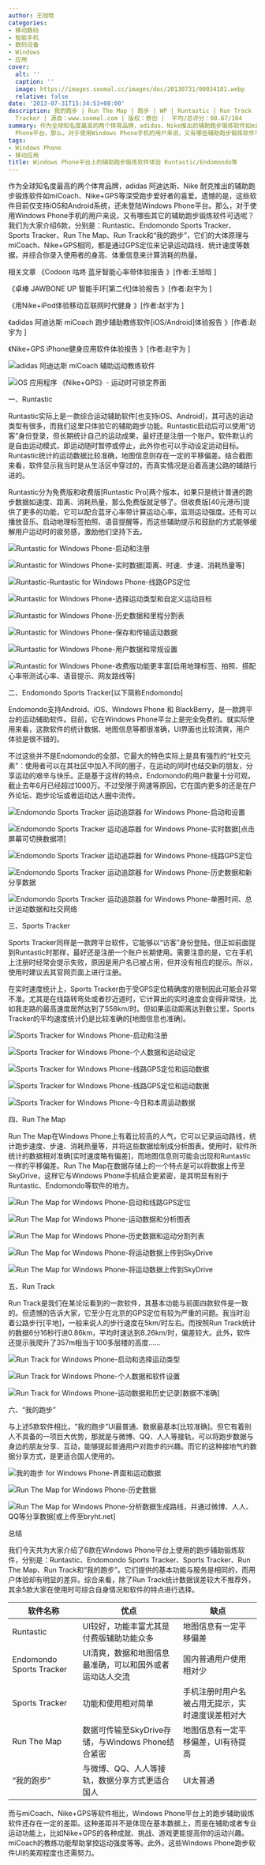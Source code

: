 ```yaml
---
author: 王旭晗
categories:
- 移动数码
- 智能手机
- 数码设备
- Windows
- 应用
cover:
  alt: ''
  caption: ''
  image: https://images.soomal.cc/images/doc/20130731/00034181.webp
  relative: false
date: '2013-07-31T15:34:53+08:00'
description: 我的跑步 | Run The Map | 跑步 | WP | Runtastic | Run Track | Endomondo | Sports
  Tracker | 源自：www.soomal.com | 版权：原创 |  平均/总评分：08.67/104
summary: 作为全球知名度最高的两个体育品牌，adidas、Nike推出的辅助跑步锻炼软件如miCoach、Nike+GPS等深受跑步爱好者的喜爱。遗憾的是这些软件目前仅支持iOS和Android系统，还未登陆Windows
  Phone平台。那么，对于使用Windows Phone手机的用户来说，又有哪些辅助跑步锻炼软件可选呢？我们为大家介绍6款……
tags:
- Windows Phone
- 移动应用
title: Windows Phone平台上的辅助跑步锻炼软件体验 Runtastic/Endomondo等
---
```


作为全球知名度最高的两个体育品牌，adidas 阿迪达斯、Nike 耐克推出的辅助跑步锻炼软件如miCoach、Nike+GPS等深受跑步爱好者的喜爱。遗憾的是，这些软件目前仅支持iOS和Android系统，还未登陆Windows Phone平台。那么，对于使用Windows Phone手机的用户来说，又有哪些其它的辅助跑步锻炼软件可选呢？我们为大家介绍6款，分别是：Runtastic、Endomondo Sports Tracker、Sports Tracker、Run The Map、Run Track和“我的跑步”，它们的大体原理与miCoach、Nike+GPS相同，都是通过GPS定位来记录运动路线、统计速度等数据，并综合你录入使用者的身高、体重信息来计算消耗的热量。



相关文章
《Codoon 咕咚 蓝牙智能心率带体验报告 》[作者:王旭晗 ]

《卓棒 JAWBONE UP 智能手环[第二代]体验报告 》[作者:赵宇为 ]

《用Nike+iPod体验移动互联网时代健身 》[作者:赵宇为 ]

《adidas 阿迪达斯 miCoach 跑步辅助教练软件[iOS/Android]体验报告 》[作者:赵宇为 ]

《Nike+GPS iPhone健身应用软件体验报告 》[作者:赵宇为 ]



![adidas 阿迪达斯 miCoach 辅助运动教练软件](https://images.soomal.cc/images/doc/20110904/00013230_01.webp)



![iOS 应用程序 《Nike+GPS》- 运动时可锁定界面](https://images.soomal.cc/images/doc/20110718/00012202_01.webp)



一、Runtastic



Runtastic实际上是一款综合运动辅助软件[也支持iOS、Android]，其可选的运动类型有很多，而我们这里只体验它的辅助跑步功能。Runtastic启动后可以使用“访客”身份登录，但长期统计自己的运动成果，最好还是注册一个账户。软件默认的是自由运动模式，即运动随时暂停或停止，此外你也可以手动设定运动目标。Runtastic统计的运动数据比较准确，地图信息则存在一定的平移偏差。结合截图来看，软件显示我当时是从生活区中穿过的，而真实情况是沿着高速公路的辅路行进的。



Runtastic分为免费版和收费版[Runtastic Pro]两个版本，如果只是统计普通的跑步数据如速度、距离、消耗热量，那么免费版就足够了。但收费版[40元港币]提供了更多的功能，它可以配合蓝牙心率带计算运动心率，监测运动强度。还有可以播放音乐、启动地理标签拍照、语音提醒等，而这些辅助提示和鼓励的方式能够缓解用户运动时的疲劳感，激励他们坚持下去。



![Runtastic for Windows Phone-启动和注册](https://images.soomal.cc/images/doc/20130730/00034147.webp)



![Runtastic for Windows Phone-实时数据[距离、时速、步速、消耗热量等]](https://images.soomal.cc/images/doc/20130730/00034149.webp)



![Runtastic-Runtastic for Windows Phone-线路GPS定位](https://images.soomal.cc/images/doc/20130730/00034151.webp)



![Runtastic for Windows Phone-选择运动类型和自定义运动目标](https://images.soomal.cc/images/doc/20130730/00034152.webp)



![Runtastic for Windows Phone-历史数据和里程分割表](https://images.soomal.cc/images/doc/20130730/00034153.webp)



![Runtastic for Windows Phone-保存和传输运动数据](https://images.soomal.cc/images/doc/20130730/00034154.webp)



![Runtastic for Windows Phone-用户数据和常规设置](https://images.soomal.cc/images/doc/20130730/00034155.webp)



![Runtastic for Windows Phone-收费版功能更丰富[启用地理标签、拍照、搭配心率带测试心率、语音提示、网友路线等]](https://images.soomal.cc/images/doc/20130730/00034156.webp)



二、Endomondo Sports Tracker[以下简称Endomondo]



Endomondo支持Android、iOS、Windows Phone 和 BlackBerry，是一款跨平台的运动辅助软件。目前，它在Windows Phone平台上是完全免费的。就实际使用来看，这款软件的统计数据、地图信息等都很准确，UI界面也比较清爽，用户体验是很不错的。



不过这些并不是Endomondo的全部，它最大的特色实际上是具有强烈的“社交元素”：使用者可以在其社区中加入不同的圈子，在运动的同时也结交新的朋友，分享运动的艰辛与快乐。正是基于这样的特点，Endomondo的用户数量十分可观，截止去年6月已经超过1000万。不过受限于网速等原因，它在国内更多的还是在户外论坛、跑步论坛或者运动达人圈中流传。



![Endomondo Sports Tracker 运动追踪器 for Windows Phone-启动和设置](https://images.soomal.cc/images/doc/20130730/00034157.webp)



![Endomondo Sports Tracker 运动追踪器 for Windows Phone-实时数据[点击屏幕可切换数据项]](https://images.soomal.cc/images/doc/20130730/00034158.webp)



![Endomondo Sports Tracker 运动追踪器 for Windows Phone-线路GPS定位](https://images.soomal.cc/images/doc/20130730/00034159.webp)



![Endomondo Sports Tracker 运动追踪器 for Windows Phone-历史数据和新分享数据](https://images.soomal.cc/images/doc/20130730/00034160.webp)



![Endomondo Sports Tracker 运动追踪器 for Windows Phone-单圈时间、总计运动数据和社交网络](https://images.soomal.cc/images/doc/20130730/00034161.webp)



三、Sports Tracker



Sports Tracker同样是一款跨平台软件，它能够以“访客”身份登陆，但正如前面提到Runtastic时那样，最好还是注册一个账户长期使用。需要注意的是，它在手机上注册时经常会提示失败，原因是用户名已被占用，但并没有相应的提示。所以，使用时建议去其官网页面上进行注册。



在实时速度统计上，Sports Tracker由于受GPS定位精确度的限制因此可能会非常不准。尤其是在线路转弯处或者抄近道时，它计算出的实时速度会变得非常快，比如我走路的最高速度居然达到了558km/时。但如果运动距离达到数公里，Sports Tracker的平均速度统计仍是比较准确的[地图信息也准确]。



![Sports Tracker for Windows Phone-启动和注册](https://images.soomal.cc/images/doc/20130730/00034162.webp)



![Sports Tracker for Windows Phone-个人数据和运动设定](https://images.soomal.cc/images/doc/20130730/00034163.webp)



![Sports Tracker for Windows Phone-线路GPS定位和运动数据](https://images.soomal.cc/images/doc/20130730/00034164.webp)



![Sports Tracker for Windows Phone-线路GPS定位和运动数据](https://images.soomal.cc/images/doc/20130730/00034165.webp)



![Sports Tracker for Windows Phone-今日和本周运动数据](https://images.soomal.cc/images/doc/20130730/00034166.webp)



四、Run The Map



Run The Map在Windows Phone上有着比较高的人气，它可以记录运动路线，统计跑步速度、步速、消耗热量等，并将这些数据绘制成分析图表。使用时，软件所统计的数据相对准确[实时速度略有偏差]，而地图信息则可能会出现和Runtastic一样的平移偏差。Run The Map在数据存储上的一个特点是可以将数据上传至SkyDrive，这样它与Windows Phone手机结合更紧密，是其明显有别于Runtastic、Endomondo等软件的地方。



![Run The Map for Windows Phone-启动和线路GPS定位](https://images.soomal.cc/images/doc/20130730/00034167.webp)



![Run The Map for Windows Phone-运动数据和分析图表](https://images.soomal.cc/images/doc/20130730/00034168.webp)



![Run The Map for Windows Phone-历史数据和运动分割列表](https://images.soomal.cc/images/doc/20130730/00034169.webp)



![Run The Map for Windows Phone-将运动数据上传到SkyDrive](https://images.soomal.cc/images/doc/20130730/00034170.webp)



![Run The Map for Windows Phone-将运动数据上传到SkyDrive](https://images.soomal.cc/images/doc/20130730/00034171.webp)



五、Run Track



Run Track是我们在某论坛看到的一款软件，其基本功能与前面四款软件是一致的。但遗憾的告诉大家，它至少在北京的GPS定位有较为严重的问题。我当时沿着公路步行[平地]，一般来说人的步行速度在5km/时左右。而按照Run Track统计的数据6分16秒行进0.86km，平均时速达到8.26km/时，偏差较大。此外，软件还提示我爬升了357m相当于100多层楼的高度……



![Run Track for Windows Phone-启动和选择运动类型](https://images.soomal.cc/images/doc/20130730/00034175.webp)



![Run Track for Windows Phone-个人数据和软件设置](https://images.soomal.cc/images/doc/20130730/00034176.webp)



![Run Track for Windows Phone-运动数据和历史记录[数据不准确]](https://images.soomal.cc/images/doc/20130730/00034177.webp)



六、“我的跑步”



与上述5款软件相比，“我的跑步”UI最普通、数据最基本[比较准确]。但它有着别人不具备的一项巨大优势，那就是与微博、QQ、人人等接轨，可以将跑步数据与身边的朋友分享、互动，能够提起普通用户对跑步的兴趣。而它的这种接地气的数据分享方式，是更适合国人使用的。



![我的跑步 for Windows Phone-界面和运动数据](https://images.soomal.cc/images/doc/20130730/00034172.webp)



![Run The Map for Windows Phone-历史数据](https://images.soomal.cc/images/doc/20130730/00034173.webp)



![Run The Map for Windows Phone-分析数据生成路线，并通过微博、人人、QQ等分享数据[或上传至bryht.net]](https://images.soomal.cc/images/doc/20130730/00034174.webp)



总结



我们今天共为大家介绍了6款在Windows Phone平台上使用的跑步辅助锻炼软件，分别是：Runtastic、Endomondo Sports Tracker、Sports Tracker、Run The Map、Run Track和“我的跑步”。它们提供的基本功能与服务是相同的，而用户体验却有明显的差异。综合来看，除了Run Track统计数据误差较大不推荐外，其余5款大家在使用时可综合自身情况和软件的特点进行选择。



| 软件名称 | 优点 | 缺点 |
| --- | --- | --- |
| Runtastic | UI较好，功能丰富尤其是付费版辅助功能众多 | 地图信息有一定平移偏差 |
| Endomondo Sports Tracker | UI清爽，数据和地图信息最准确，可以和国外或者运动达人交流 | 国内普通用户使用相对少 |
| Sports Tracker | 功能和使用相对简单 | 手机注册时用户名被占用无提示，实时速度误差相对大 |
| Run The Map | 数据可传输至SkyDrive存储，与Windows Phone结合紧密 | 地图信息有一定平移偏差，UI有待提高 |
| “我的跑步” | 与微博、QQ、人人等接轨，数据分享方式更适合国人 | UI太普通 |



而与miCoach、Nike+GPS等软件相比，Windows Phone平台上的跑步辅助锻炼软件还存在一定的差距。这种差距并不是体现在基本数据上，而是在辅助或者专业运动功能上，比如Nike+GPS的各种成就、挑战、游戏更能提高你的运动兴趣。miCoach的教练功能帮助掌控运动强度等等。此外，这些Windows Phone跑步软件UI的美观程度也还需努力。